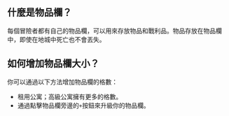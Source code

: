 ## 什麼是物品欄？
每個冒險者都有自己的物品欄，可以用來存放物品和戰利品。物品存放在物品欄中，即使在地城中死亡也不會丟失。

## 如何增加物品欄大小？
你可以通過以下方法增加物品欄的格數：
- 租用公寓；高級公寓擁有更多的格數。
- 通過點擊物品欄旁邊的`+`按鈕來升級你的物品欄。
